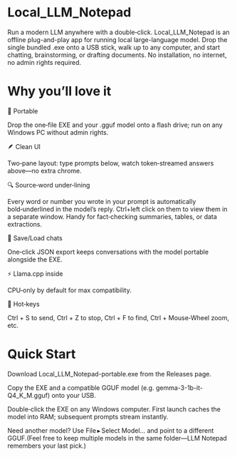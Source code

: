 # Local_LLM_Notepad
Run a modern LLM anywhere with a double‑click. 
Local_LLM_Notepad is an offline plug-and-play app for running local large-language model. Drop the single bundled .exe onto a USB stick, walk up to any computer, and start chatting, brainstorming, or drafting documents. No installation, no internet, no admin rights required. 

# Why you’ll love it

🔌 Portable

Drop the one‑file EXE and your .gguf model onto a flash drive; run on any Windows PC without admin rights.

🪶 Clean UI

Two‑pane layout: type prompts below, watch token‑streamed answers above—no extra chrome.

🔍 Source‑word under‑lining

Every word or number you wrote in your prompt is automatically bold‑underlined in the model’s reply. Ctrl+left click on them to view them in a separate window. Handy for fact‑checking summaries, tables, or data extractions.

💾 Save/Load chats

One‑click JSON export keeps conversations with the model portable alongside the EXE.

⚡ Llama.cpp inside

CPU‑only by default for max compatibility.

🎹 Hot‑keys

Ctrl + S to send, Ctrl + Z to stop, Ctrl + F to find, Ctrl + Mouse‑Wheel zoom, etc.


# Quick Start

Download Local_LLM_Notepad-portable.exe from the Releases page.

Copy the EXE and a compatible GGUF model (e.g. gemma-3-1b-it-Q4_K_M.gguf) onto your USB.

Double‑click the EXE on any Windows computer. First launch caches the model into RAM; subsequent prompts stream instantly.

Need another model? Use File ▸ Select Model… and point to a different GGUF.(Feel free to keep multiple models in the same folder—LLM Notepad remembers your last pick.)




